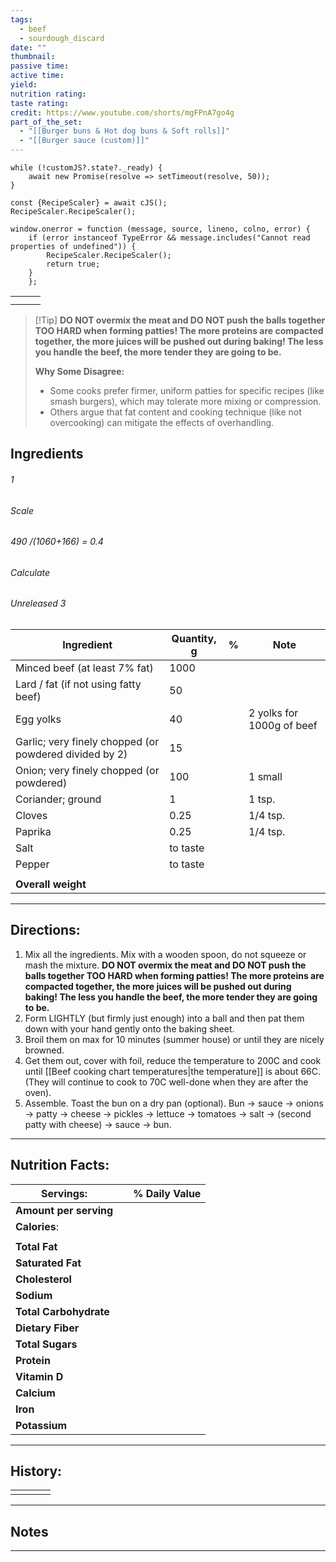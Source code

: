 ```yaml
---
tags:
  - beef
  - sourdough_discard
date: ""
thumbnail: 
passive time: 
active time: 
yield: 
nutrition rating: 
taste rating: 
credit: https://www.youtube.com/shorts/mgFPnA7go4g
part_of_the_set:
  - "[[Burger buns & Hot dog buns & Soft rolls]]"
  - "[[Burger sauce (custom)]]"
---
```

```dataviewjs
while (!customJS?.state?._ready) { 
	await new Promise(resolve => setTimeout(resolve, 50)); 
} 

const {RecipeScaler} = await cJS();
RecipeScaler.RecipeScaler();

window.onerror = function (message, source, lineno, colno, error) {
	if (error instanceof TypeError && message.includes("Cannot read properties of undefined")) {
		RecipeScaler.RecipeScaler();
		return true;
	}
    };
```

|     |     |     |
| --- | --- | --- |
|     |     |     |
|     |     |     |

> [!Tip] **DO NOT overmix the meat and DO NOT push the balls together TOO HARD when forming patties! The more proteins are compacted together, the more juices will be pushed out during baking! The less you handle the beef, the more tender they are going to be.** 
> 
> **Why Some Disagree:**
> - Some cooks prefer firmer, uniform patties for specific recipes (like smash burgers), which may tolerate more mixing or compression.
> - Others argue that fat content and cooking technique (like not overcooking) can mitigate the effects of overhandling.
## Ingredients

###### 1
###### Scale
###### 490 /(1060+166) = 0.4
###### Calculate
###### Unreleased 3

| Ingredient                                             | Quantity, g | %   | Note                      |
| ------------------------------------------------------ | ----------- | --- | ------------------------- |
| Minced beef (at least 7% fat)                          | 1000        |     |                           |
| Lard / fat (if not using fatty beef)                   | 50          |     |                           |
| Egg yolks                                              | 40          |     | 2 yolks for 1000g of beef |
| Garlic; very finely chopped (or powdered divided by 2) | 15          |     |                           |
| Onion; very finely chopped (or powdered)               | 100         |     | 1 small                   |
| Coriander; ground                                      | 1           |     | 1 tsp.                    |
| Cloves                                                 | 0.25        |     | 1/4 tsp.                  |
| Paprika                                                | 0.25        |     | 1/4 tsp.                  |
| Salt                                                   | to taste    |     |                           |
| Pepper                                                 | to taste    |     |                           |
|                                                        |             |     |                           |
| **Overall weight**                                     |             |     |                           |




---
## Directions:

1. Mix all the ingredients. Mix with a wooden spoon, do not squeeze or mash the mixture. **DO NOT overmix the meat and DO NOT push the balls together TOO HARD when forming patties! The more proteins are compacted together, the more juices will be pushed out during baking! The less you handle the beef, the more tender they are going to be.**
2. Form LIGHTLY (but firmly just enough) into a ball and then pat them down with your hand gently onto the baking sheet. 
3. Broil them on max for 10 minutes (summer house) or until they are nicely browned.
4. Get them out, cover with foil, reduce the temperature to 200C and cook until [[Beef cooking chart temperatures|the temperature]] is about 66C. (They will continue to cook to 70C well-done when they are after the oven).
5. Assemble. Toast the bun on a dry pan (optional). Bun -> sauce -> onions -> patty -> cheese -> pickles -> lettuce -> tomatoes -> salt -> (second patty with cheese) -> sauce -> bun.



---
## Nutrition Facts:

| **Servings:**          |       | % Daily Value |
| ---------------------- | ----- | ------------- |
| **Amount per serving** |       |               |
| **Calories**:          |       |               |
|                        |       |               |
| **Total Fat**          |       |               |
| **Saturated Fat**      |       |               |
| **Cholesterol**        |       |               |
| **Sodium**             |       |               |
| **Total Carbohydrate** |       |               |
| **Dietary Fiber**      |       |               |
| **Total Sugars**       |       |               |
| **Protein**            |       |               |
| **Vitamin D**          |       |               |
| **Calcium**            |       |               |
| **Iron**               |       |               |
| **Potassium**          |       |               |

---
## History:

|     |                   |                   |                   |
| --- | ----------------- | ----------------- | ----------------- |
|     |                   |                   |                   |


---
## Notes


>

---



